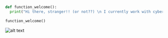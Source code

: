 
```python
def function_welcome():
  print("Hi there, stranger!! (or not??) \n I currently work with cybersecutiry, nice to see you around! 😉 ")
  
function_welcome()
```

![alt text](https://i.ibb.co/BjbNhFz/200.png)


<!--
**j4nedoe/j4nedoe** is a ✨ _special_ ✨ repository because its `README.md` (this file) appears on your GitHub profile.

Here are some ideas to get you started:

# Titulo

- 🔭 I’m currently working on ...
- 🌱 I’m currently learning ...
- 👯 I’m looking to collaborate on ...
- 🤔 I’m looking for help with ...
- 💬 Ask me about ...
- 📫 How to reach me: ...
- 😄 Pronouns: ...
- ⚡ Fun fact: ...
-->
